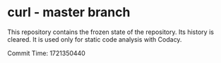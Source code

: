 # curl - master branch

This repository contains the frozen state of the repository.
Its history is cleared. It is used only for static code
analysis with Codacy.

Commit Time: 1721350440
